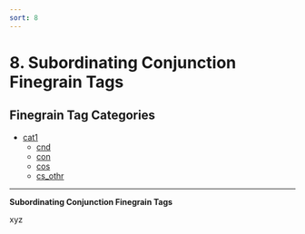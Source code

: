 ```yaml
---
sort: 8
---
```


# 8. Subordinating Conjunction Finegrain Tags

## Finegrain Tag Categories

- [cat1](8_cat1)
	- [cnd](8_cat1.html#8-1-1-cnd-conditional)
	- [con](8_cat1.html#8-1-2-con-concessive)
	- [cos](8_cat1.html#8-1-3-cos-causative)
	- [cs_othr](8_cat1.html#8-1-4-cs_othr-other)

---

**Subordinating Conjunction Finegrain Tags**

xyz